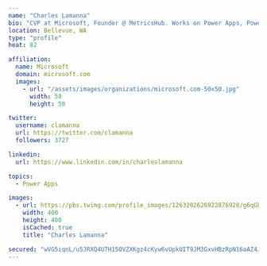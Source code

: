 ```yaml
---
name: "Charles Lamanna"
bio: "CVP at Microsoft, Founder @ MetricsHub. Works on Power Apps, Power Automate, Power Virtual Agent, Common Data Service and Dynamics 365."
location: Bellevue, WA
type: "profile"
heat: 82

affiliation:
  name: Microsoft
  domain: microsoft.com
  images:
    - url: "/assets/images/organizations/microsoft.com-50x50.jpg"
      width: 50
      height: 50

twitter:
  username: clamanna
  url: https://twitter.com/clamanna
  followers: 3727

linkedin:
  url: https://www.linkedin.com/in/charleslamanna

topics:
  - Power Apps

images:
  - url: https://pbs.twimg.com/profile_images/1263202626922876928/g6qGbHZ-_400x400.jpg
    width: 400
    height: 400
    isCached: true
    title: "Charles Lamanna"

secured: "wVG5iqnL/u5JRXQ4U7H15OVZXKgz4cKyw6vUpkUIT9JM3GxvHBzRpN16aAZ4JLQyF5zxVF9xt45Q0mDcwAdwv0A22IA25DzOH0fKLGhqOXgzqTj3Nwsc8usX+00jo5hOc30hOZjrf2/8GgQTKptkXh/l2BBd8fSMaT3a5ZbrodHl4vCKlxqz3++7Fq6XebLL6eW8q4mIHE1Jre11bVtiDGSxiTOigXu/t/M9flhE7La09tOq2OvQ3ubm31OewoufMAbrHp7MF1c+GlMOASYRxTgKS2fHp5DKk/2dsbItMxlhaNAgcCEFcKPjwB8Vr0scjHWVlyMBsZCUQO5rR1Gd3lAITnxTAs6xPdXC2IMuWkZcpRAQaAVoUId9pg5Af70cmfllEd/hvjP/GbbbS21RSfWXccinMpE6JNkSThStp+A=;TwnKjxAgMlyggqU6ja+uKw=="
---
```


